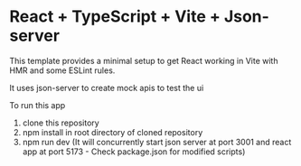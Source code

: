 # React + TypeScript + Vite + Json-server

This template provides a minimal setup to get React working in Vite with HMR and some ESLint rules.

It uses json-server to create mock apis to test the ui

To run this app

1. clone this repository
2. npm install in root directory of cloned repository
3. npm run dev (It will concurrently start json server at port 3001 and react app at port 5173 - Check package.json for modified scripts)